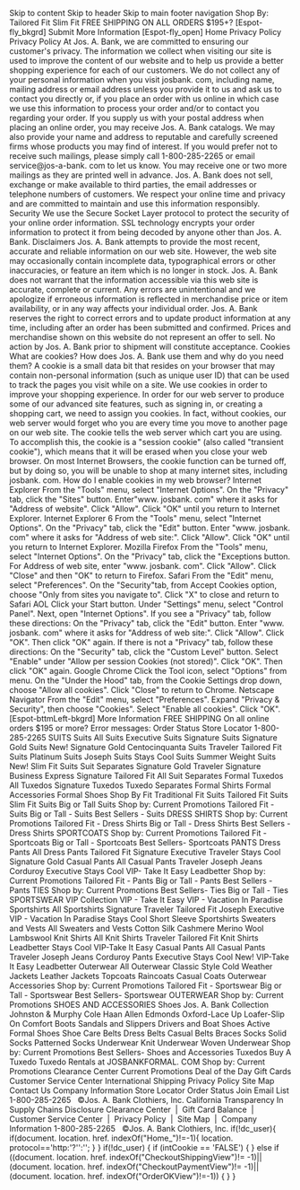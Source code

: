 Skip to content Skip to header Skip to main footer navigation Shop By: Tailored Fit Slim Fit FREE SHIPPING ON ALL ORDERS $195+? \[Espot-fly\_bkgrd\] Submit More Information \[Espot-fly\_open\] Home Privacy Policy Privacy Policy At Jos. A. Bank, we are committed to ensuring our customer's privacy. The information we collect when visiting our site is used to improve the content of our website and to help us provide a better shopping experience for each of our customers. We do not collect any of your personal information when you visit josbank. com, including name, mailing address or email address unless you provide it to us and ask us to contact you directly or, if you place an order with us online in which case we use this information to process your order and/or to contact you regarding your order. If you supply us with your postal address when placing an online order, you may receive Jos. A. Bank catalogs. We may also provide your name and address to reputable and carefully screened firms whose products you may find of interest. If you would prefer not to receive such mailings, please simply call 1-800-285-2265 or email service@jos-a-bank. com to let us know. You may receive one or two more mailings as they are printed well in advance. Jos. A. Bank does not sell, exchange or make available to third parties, the email addresses or telephone numbers of customers. We respect your online time and privacy and are committed to maintain and use this information responsibly. Security We use the Secure Socket Layer protocol to protect the security of your online order information. SSL technology encrypts your order information to protect it from being decoded by anyone other than Jos. A. Bank. Disclaimers Jos. A. Bank attempts to provide the most recent, accurate and reliable information on our web site. However, the web site may occasionally contain incomplete data, typographical errors or other inaccuracies, or feature an item which is no longer in stock. Jos. A. Bank does not warrant that the information accessible via this web site is accurate, complete or current. Any errors are unintentional and we apologize if erroneous information is reflected in merchandise price or item availability, or in any way affects your individual order. Jos. A. Bank reserves the right to correct errors and to update product information at any time, including after an order has been submitted and confirmed. Prices and merchandise shown on this website do not represent an offer to sell. No action by Jos. A. Bank prior to shipment will constitute acceptance. Cookies What are cookies? How does Jos. A. Bank use them and why do you need them? A cookie is a small data bit that resides on your browser that may contain non-personal information (such as unique user ID) that can be used to track the pages you visit while on a site. We use cookies in order to improve your shopping experience. In order for our web server to produce some of our advanced site features, such as signing in, or creating a shopping cart, we need to assign you cookies. In fact, without cookies, our web server would forget who you are every time you move to another page on our web site. The cookie tells the web server which cart you are using. To accomplish this, the cookie is a "session cookie" (also called "transient cookie"), which means that it will be erased when you close your web browser. On most Internet Browsers, the cookie function can be turned off, but by doing so, you will be unable to shop at many internet sites, including josbank. com. How do I enable cookies in my web browser? Internet Explorer From the "Tools" menu, select "Internet Options". On the "Privacy" tab, click the "Sites" button. Enter"www. josbank. com" where it asks for "Address of website". Click "Allow". Click "OK" until you return to Internet Explorer. Internet Explorer 6 From the "Tools" menu, select "Internet Options". On the "Privacy" tab, click the "Edit" button. Enter "www. josbank. com" where it asks for "Address of web site:". Click "Allow". Click "OK" until you return to Internet Explorer. Mozilla Firefox From the "Tools" menu, select "Internet Options". On the "Privacy" tab, click the "Exceptions button. For Address of web site, enter "www. josbank. com". Click "Allow". Click "Close" and then "OK" to return to Firefox. Safari From the "Edit" menu, select "Preferences". On the "Security"tab, from Accept Cookies option, choose "Only from sites you navigate to". Click "X" to close and return to Safari AOL Click your Start button. Under "Settings" menu, select "Control Panel". Next, open "Internet Options". If you see a "Privacy" tab, follow these directions: On the "Privacy" tab, click the "Edit" button. Enter "www. josbank. com" where it asks for "Address of web site:". Click "Allow". Click "OK". Then click "OK" again. If there is not a "Privacy" tab, follow these directions: On the "Security" tab, click the "Custom Level" button. Select "Enable" under "Allow per session Cookies (not stored)". Click "OK". Then click "OK" again. Google Chrome Click the Tool icon, select "Options" from menu. On the "Under the Hood" tab, from the Cookie Settings drop down, choose "Allow all cookies". Click "Close" to return to Chrome. Netscape Navigator From the "Edit" menu, select "Preferences". Expand "Privacy & Security", then choose "Cookies". Select "Enable all cookies". Click "OK". \[Espot-bttmLeft-bkgrd\] More Information FREE SHIPPING On all online orders $195 or more? Error messages: Order Status Store Locator 1-800-285-2265 SUITS Suits All Suits Executive Suits Signature Suits Signature Gold Suits New! Signature Gold Centocinquanta Suits Traveler Tailored Fit Suits Platinum Suits Joseph Suits Stays Cool Suits Summer Weight Suits New! Slim Fit Suits Suit Separates Signature Gold Traveler Signature Business Express Signature Tailored Fit All Suit Separates Formal Tuxedos All Tuxedos Signature Tuxedos Tuxedo Separates Formal Shirts Formal Accessories Formal Shoes Shop By Fit Traditional Fit Suits Tailored Fit Suits Slim Fit Suits Big or Tall Suits Shop by: Current Promotions Tailored Fit - Suits Big or Tall - Suits Best Sellers - Suits DRESS SHIRTS Shop by: Current Promotions Tailored Fit - Dress Shirts Big or Tall - Dress Shirts Best Sellers - Dress Shirts SPORTCOATS Shop by: Current Promotions Tailored Fit - Sportcoats Big or Tall - Sportcoats Best Sellers- Sportcoats PANTS Dress Pants All Dress Pants Tailored Fit Signature Executive Traveler Stays Cool Signature Gold Casual Pants All Casual Pants Traveler Joseph Jeans Corduroy Executive Stays Cool VIP- Take It Easy Leadbetter Shop by: Current Promotions Tailored Fit - Pants Big or Tall - Pants Best Sellers - Pants TIES Shop by: Current Promotions Best Sellers- Ties Big or Tall - Ties SPORTSWEAR VIP Collection VIP - Take It Easy VIP - Vacation In Paradise Sportshirts All Sportshirts Signature Traveler Tailored Fit Joseph Executive VIP - Vacation In Paradise Stays Cool Short Sleeve Sportshirts Sweaters and Vests All Sweaters and Vests Cotton Silk Cashmere Merino Wool Lambswool Knit Shirts All Knit Shirts Traveler Tailored Fit Knit Shirts Leadbetter Stays Cool VIP-Take It Easy Casual Pants All Casual Pants Traveler Joseph Jeans Corduroy Pants Executive Stays Cool New! VIP-Take It Easy Leadbetter Outerwear All Outerwear Classic Style Cold Weather Jackets Leather Jackets Topcoats Raincoats Casual Coats Outerwear Accessories Shop by: Current Promotions Tailored Fit - Sportswear Big or Tall - Sportswear Best Sellers- Sportswear OUTERWEAR Shop by: Current Promotions SHOES AND ACCESSORIES Shoes Jos. A. Bank Collection Johnston & Murphy Cole Haan Allen Edmonds Oxford-Lace Up Loafer-Slip On Comfort Boots Sandals and Slippers Drivers and Boat Shoes Active Formal Shoes Shoe Care Belts Dress Belts Casual Belts Braces Socks Solid Socks Patterned Socks Underwear Knit Underwear Woven Underwear Shop by: Current Promotions Best Sellers- Shoes and Accessories Tuxedos Buy A Tuxedo Tuxedo Rentals at JOSBANKFORMAL. COM Shop by: Current Promotions Clearance Center Current Promotions Deal of the Day Gift Cards Customer Service Center International Shipping Privacy Policy Site Map Contact Us Company Information Store Locator Order Status Join Email List 1-800-285-2265   ©Jos. A. Bank Clothiers, Inc. California Transparency In Supply Chains Disclosure Clearance Center  |  Gift Card Balance  |  Customer Service Center  |  Privacy Policy  |  Site Map  |  Company Information 1-800-285-2265   ©Jos. A. Bank Clothiers, Inc. if(!dc\_user){ if(document. location. href. indexOf("Home\_")!=-1){ location. protocol=='http:'?'':''; } } if(!dc\_user) { if (intCookie == 'FALSE') { } else if ((document. location. href. indexOf("CheckoutShippingView")!= -1)|| (document. location. href. indexOf("CheckoutPaymentView")!= -1)||(document. location. href. indexOf("OrderOKView")!=-1)) { } }